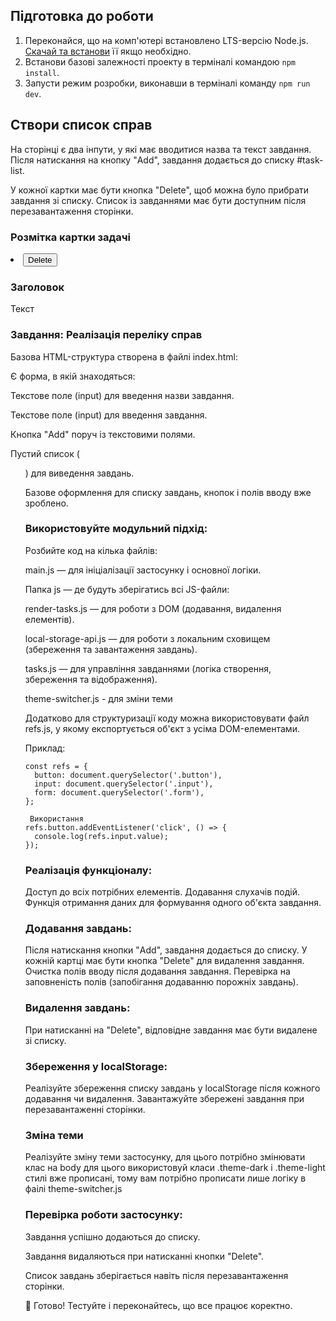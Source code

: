 ## Підготовка до роботи

1. Переконайся, що на комп'ютері встановлено LTS-версію Node.js.
   [Скачай та встанови](https://nodejs.org/en/) її якщо необхідно.
2. Встанови базові залежності проекту в терміналі командою `npm install`.
3. Запусти режим розробки, виконавши в терміналі команду `npm run dev`.

## Створи список справ

На сторінці є два інпути, у які має вводитися назва та текст завдання. Після
натискання на кнопку "Add", завдання додається до списку #task-list.

У кожної картки має бути кнопка "Delete", щоб можна було прибрати завдання зі
списку. Список із завданнями має бути доступним після перезавантаження сторінки.

### Розмітка картки задачі

<li class="task-list-item">
    <button class="task-list-item-btn">Delete</button>
    <h3>Заголовок</h3>
    <p>Текст</p>
</li>

### Завдання: Реалізація переліку справ

Базова HTML-структура створена в файлі index.html:

Є форма, в якій знаходяться:

Текстове поле (input) для введення назви завдання.

Текстове поле (input) для введення завдання.

Кнопка "Add" поруч із текстовими полями.

Пустий список (<ul id="task-list">) для виведення завдань.

Базове оформлення для списку завдань, кнопок і полів вводу вже зроблено.

### Використовуйте модульний підхід:

Розбийте код на кілька файлів:

main.js — для ініціалізації застосунку і основної логіки.

Папка js — де будуть зберігатись всі JS-файли:

render-tasks.js — для роботи з DOM (додавання, видалення елементів).

local-storage-api.js — для роботи з локальним сховищем (збереження та
завантаження завдань).

tasks.js — для управління завданнями (логіка створення, збереження та
відображення).

theme-switcher.js - для зміни теми

Додатково для структуризації коду можна використовувати файл refs.js, у якому
експортується об'єкт з усіма DOM-елементами.

Приклад:

```
const refs = {
  button: document.querySelector('.button'),
  input: document.querySelector('.input'),
  form: document.querySelector('.form'),
};

 Використання
refs.button.addEventListener('click', () => {
  console.log(refs.input.value);
});
```

### Реалізація функціоналу:

Доступ до всіх потрібних елементів. Додавання слухачів подій. Функція отримання
даних для формування одного об'єкта завдання.

### Додавання завдань:

Після натискання кнопки "Add", завдання додається до списку. У кожній картці має
бути кнопка "Delete" для видалення завдання. Очистка полів вводу після додавання
завдання. Перевірка на заповненість полів (запобігання додаванню порожніх
завдань).

### Видалення завдань:

При натисканні на "Delete", відповідне завдання має бути видалене зі списку.

### Збереження у localStorage:

Реалізуйте збереження списку завдань у localStorage після кожного додавання чи
видалення. Завантажуйте збережені завдання при перезавантаженні сторінки.

### Зміна теми

Реалізуйте зміну теми застосунку, для цього потрібно змінювати клас на body для
цього використовуй класи .theme-dark і .theme-light стилі вже прописані, тому
вам потрібно прописати лише логіку в фаілі theme-switcher.js

### Перевірка роботи застосунку:

Завдання успішно додаються до списку.

Завдання видаляються при натисканні кнопки "Delete".

Список завдань зберігається навіть після перезавантаження сторінки.

🚀 Готово! Тестуйте і переконайтесь, що все працює коректно.
